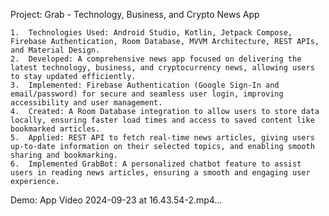 Project: Grab - Technology, Business, and Crypto News App

	1.	Technologies Used: Android Studio, Kotlin, Jetpack Compose, Firebase Authentication, Room Database, MVVM Architecture, REST APIs, and Material Design.
	2.	Developed: A comprehensive news app focused on delivering the latest technology, business, and cryptocurrency news, allowing users to stay updated efficiently.
	3.	Implemented: Firebase Authentication (Google Sign-In and email/password) for secure and seamless user login, improving accessibility and user management.
	4.	Created: A Room Database integration to allow users to store data locally, ensuring faster load times and access to saved content like bookmarked articles.
	5.	Applied: REST API to fetch real-time news articles, giving users up-to-date information on their selected topics, and enabling smooth sharing and bookmarking.
	6.	Implemented GrabBot: A personalized chatbot feature to assist users in reading news articles, ensuring a smooth and engaging user experience.

 
Demo:
App Video 2024-09-23 at 16.43.54-2.mp4…
